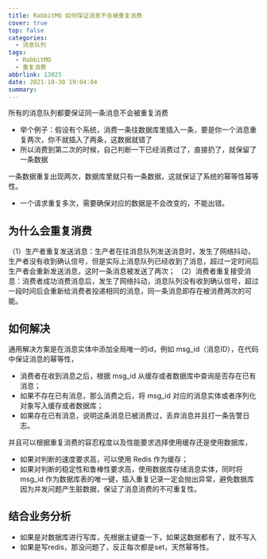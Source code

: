 ```yaml
---
title: RabbitMQ 如何保证消息不会被重复消费
cover: true
top: false
categories:
  - 消息队列
tags:
  - RabbitMQ
  - 重复消费
abbrlink: 13025
date: 2021-10-30 19:04:04
summary:
---
```



所有的消息队列都要保证同一条消息不会被重复消费
- 举个例子：假设有个系统，消费一条往数据库里插入一条，要是你一个消息重复两次，你不就插入了两条，这数据就错了
- 所以消费到第二次的时候，自己判断一下已经消费过了，直接扔了，就保留了一条数据

一条数据重复出现两次，数据库里就只有一条数据，这就保证了系统的幂等性幂等性。
- 一个请求重复多次，需要确保对应的数据是不会改变的，不能出错。
## 为什么会重复消费
（1）生产者重复发送消息：生产者在往消息队列发送消息时，发生了网络抖动，生产者没有收到确认信号，但是实际上消息队列已经收到了消息，超过一定时间后生产者会重新发送消息，这时一条消息被发送了两次；
（2）消费者重复接受消息：消费者成功消费消息后，发生了网络抖动，消息队列没有收到确认信号，超过一段时间后会重新给消费者投递相同的消息，同一条消息即存在被消费两次的可能。

## 如何解决
通用解决方案是在消息实体中添加全局唯一的id，例如 msg_id（消息ID），在代码中保证消息的幂等性，

- 消费者在收到消息之后，根据 msg_id 从缓存或者数据库中查询是否存在已有消息；
- 如果不存在已有消息，那么消费之后，将 msg_id 对应的消息实体或者序列化对象写入缓存或者数据库；
- 如果存在已有消息，说明这条消息已被消费过，丢弃消息并且打一条告警日志。

并且可以根据重复消费的容忍程度以及性能要求选择使用缓存还是使用数据库，
- 如果对判断的速度要求高，可以使用 Redis 作为缓存；
- 如果对判断的稳定性和鲁棒性要求高，使用数据库存储消息实体，同时将 msg_id 作为数据库表的唯一键，插入重复记录一定会抛出异常，避免数据库因为并发问题产生脏数据，保证了消息消费的不可重复性。

## 结合业务分析
- 如果是对数据库进行写库，先根据主键查一下，如果这数据都有了，就不写入
- 如果是写redis，那没问题了，反正每次都是set，天然幂等性。

